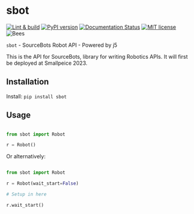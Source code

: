 # sbot

[![Lint & build](https://github.com/sourcebots/sbot/actions/workflows/check.yml/badge.svg)](https://github.com/sourcebots/sbot/actions/workflows/check.yml)
[![PyPI version](https://badge.fury.io/py/sbot.svg)](https://badge.fury.io/py/sbot)
[![Documentation Status](https://readthedocs.org/projects/pip/badge/?version=stable)](http://pip.pypa.io/en/stable/?badge=stable)
[![MIT license](https://img.shields.io/badge/license-MIT-brightgreen.svg?style=flat)](https://opensource.org/licenses/MIT)
![Bees](https://img.shields.io/badge/bees-110%25-yellow.svg)

`sbot` - SourceBots Robot API - Powered by j5

This is the API for SourceBots, library for writing Robotics APIs.
It will first be deployed at Smallpeice 2023.

## Installation

Install: `pip install sbot`

## Usage

```python

from sbot import Robot

r = Robot()

```

Or alternatively:

```python

from sbot import Robot

r = Robot(wait_start=False)

# Setup in here

r.wait_start()

```
